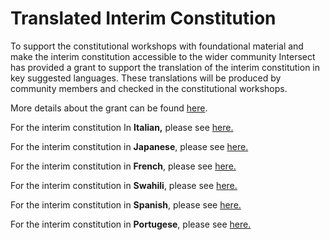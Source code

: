 # Translated Interim Constitution

To support the constitutional workshops with foundational material and make the interim constitution accessible to the wider community Intersect has provided a grant to support the translation of the interim constitution in key suggested languages. These translations will be produced by community members and checked in the constitutional workshops.

More details about the grant can be found [here](../../../../../../intersect-operational-services/2024-intersect-grants/closed-grants/inclusion-and-accessibility-phase-2/grants-to-translate-the-interim-constitution.md).

For the interim constitution In **Italian,** please see [here.](https://drive.google.com/file/d/1J6_qfQSVmSn4KyQ7iO2AVIBcBraIIxNi/view?usp=sharing)

For the interim constitution in **Japanese**, please see [here.](https://docs.google.com/document/d/1kbLN4j8_pEjRO1vMsH4nIJQqg42kDCc1/edit?usp=sharing\&ouid=104864166014399949050\&rtpof=true\&sd=true)

For the interim constitution in **French**, please see [here.](https://drive.google.com/file/d/1qqGpZ2SLxw_STaIL-Pe2ow7UntRHSQPo/view?usp=sharing)

For the interim constitution in **Swahili**, please see [here.](https://drive.google.com/file/d/1qqGpZ2SLxw_STaIL-Pe2ow7UntRHSQPo/view?usp=sharing)

For the interim constitution in **Spanish**, please see [here.](https://drive.google.com/file/d/1VHOVvV1uTRz1e_CQjAb8rj7Ob5UTzzeO/view)

For the interim constitution in **Portugese**, please see [here.](https://drive.google.com/file/d/1LCZk3MRwmmTx8iYKdz7jDkZiKPg7PoL4/view)
